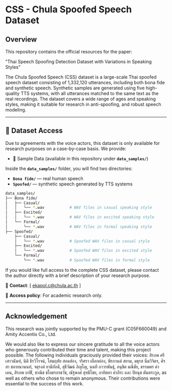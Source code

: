 <!-- markdownlint-disable -->
# CSS - Chula Spoofed Speech Dataset

## Overview
This repository contains the official resources for the paper:

"Thai Speech Spoofing Detection Dataset with Variations in Speaking Styles"

The Chula Spoofed Speech (CSS) dataset is a large-scale Thai spoofed speech dataset consisting of 1,332,120 utterances, including both bona fide and synthetic speech. Synthetic samples are generated using five high-quality TTS systems, with all utterances matched to the same text as the real recordings. The dataset covers a wide range of ages and speaking styles, making it suitable for research in anti-spoofing, and robust speech modeling.

---

## 📂 Dataset Access
Due to agreements with the voice actors, this dataset is only available for research purposes on a case-by-case basis. We provide:

- 📁 Sample Data (available in this repository under **`data_samples/`**)
  
Inside the **`data_samples/`** folder, you will find two directories:
- **`Bona fide/`** — real human speech  
- **`Spoofed/`** — synthetic speech generated by TTS systems

```bash
data_samples/
├── Bona fide/
│   ├── Casual/
│   │   └── *.wav           # WAV files in casual speaking style
│   ├── Excited/
│   │   └── *.wav           # WAV files in excited speaking style
│   └── Formal/
│       └── *.wav           # WAV files in formal speaking style
├── Spoofed/
    ├── Casual/
    │   └── *.wav           # Spoofed WAV files in casual style
    ├── Excited/
    │   └── *.wav           # Spoofed WAV files in excited style
    └── Formal/
        └── *.wav           # Spoofed WAV files in formal style

```

If you would like full access to the complete CSS dataset, please contact the author directly with a brief description of your research purpose.

📧 **Contact**: [ ekapol.c@chula.ac.th ]

📄 **Access policy**: For academic research only.

---

## Acknowledgement
This research was jointly supported by the PMU-C grant (C05F660049) and Amity Accentix Co., Ltd.

We would also like to express our sincere gratitude to all the voice actors who generously contributed their time and talent, making this project possible. The following individuals graciously provided their voices: สิรภพ ศรีเสาวนันท์, นิติ ธีรวิโรจน์, โสมฤทัย สอดส่อง, วริศรา เผือกผ่อง, พีรกานต์ สยาม, มธุรส นิ่มวิจิตร, ศิรสา ชลายนานนท์, จตุรงค์ ยามีภักดี, สุธีวัฒน์ ภิญโญ, นนที ถาวรพันธุ์, อนุชิต มณีชัย, ธรรมพร คำเคน, สิรภพ บาฬี, ชาณิช ชโลธรกรธวัช, ณัฐพงศ์ สุทธิไชย, อาทิตยา คำภีระ และ ปิยนุช ตันตระกูล, as well as others who chose to remain anonymous. Their contributions were essential to the success of this work.

<!-- markdownlint-enable -->

